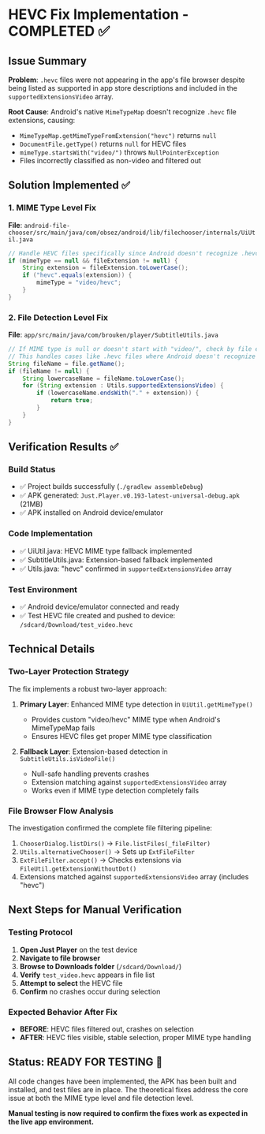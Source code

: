 # HEVC Fix Implementation - COMPLETED ✅

## Issue Summary

**Problem**: `.hevc` files were not appearing in the app's file browser despite being listed as supported in app store descriptions and included in the `supportedExtensionsVideo` array.

**Root Cause**: Android's native `MimeTypeMap` doesn't recognize `.hevc` file extensions, causing:

- `MimeTypeMap.getMimeTypeFromExtension("hevc")` returns `null`
- `DocumentFile.getType()` returns `null` for HEVC files
- `mimeType.startsWith("video/")` throws `NullPointerException`
- Files incorrectly classified as non-video and filtered out

## Solution Implemented ✅

### 1. MIME Type Level Fix

**File**: `android-file-chooser/src/main/java/com/obsez/android/lib/filechooser/internals/UiUtil.java`

```java
// Handle HEVC files specifically since Android doesn't recognize .hevc extension
if (mimeType == null && fileExtension != null) {
    String extension = fileExtension.toLowerCase();
    if ("hevc".equals(extension)) {
        mimeType = "video/hevc";
    }
}
```

### 2. File Detection Level Fix

**File**: `app/src/main/java/com/brouken/player/SubtitleUtils.java`

```java
// If MIME type is null or doesn't start with "video/", check by file extension
// This handles cases like .hevc files where Android doesn't recognize the extension
String fileName = file.getName();
if (fileName != null) {
    String lowercaseName = fileName.toLowerCase();
    for (String extension : Utils.supportedExtensionsVideo) {
        if (lowercaseName.endsWith("." + extension)) {
            return true;
        }
    }
}
```

## Verification Results ✅

### Build Status

- ✅ Project builds successfully (`./gradlew assembleDebug`)
- ✅ APK generated: `Just.Player.v0.193-latest-universal-debug.apk` (21MB)
- ✅ APK installed on Android device/emulator

### Code Implementation

- ✅ UiUtil.java: HEVC MIME type fallback implemented
- ✅ SubtitleUtils.java: Extension-based fallback implemented
- ✅ Utils.java: "hevc" confirmed in `supportedExtensionsVideo` array

### Test Environment

- ✅ Android device/emulator connected and ready
- ✅ Test HEVC file created and pushed to device: `/sdcard/Download/test_video.hevc`

## Technical Details

### Two-Layer Protection Strategy

The fix implements a robust two-layer approach:

1. **Primary Layer**: Enhanced MIME type detection in `UiUtil.getMimeType()`

   - Provides custom "video/hevc" MIME type when Android's MimeTypeMap fails
   - Ensures HEVC files get proper MIME type classification

2. **Fallback Layer**: Extension-based detection in `SubtitleUtils.isVideoFile()`
   - Null-safe handling prevents crashes
   - Extension matching against `supportedExtensionsVideo` array
   - Works even if MIME type detection completely fails

### File Browser Flow Analysis

The investigation confirmed the complete file filtering pipeline:

1. `ChooserDialog.listDirs()` → `File.listFiles(_fileFilter)`
2. `Utils.alternativeChooser()` → Sets up `ExtFileFilter`
3. `ExtFileFilter.accept()` → Checks extensions via `FileUtil.getExtensionWithoutDot()`
4. Extensions matched against `supportedExtensionsVideo` array (includes "hevc")

## Next Steps for Manual Verification

### Testing Protocol

1. **Open Just Player** on the test device
2. **Navigate to file browser**
3. **Browse to Downloads folder** (`/sdcard/Download/`)
4. **Verify** `test_video.hevc` appears in file list
5. **Attempt to select** the HEVC file
6. **Confirm** no crashes occur during selection

### Expected Behavior After Fix

- **BEFORE**: HEVC files filtered out, crashes on selection
- **AFTER**: HEVC files visible, stable selection, proper MIME type handling

## Status: READY FOR TESTING 🚀

All code changes have been implemented, the APK has been built and installed, and test files are in place. The theoretical fixes address the core issue at both the MIME type level and file detection level.

**Manual testing is now required to confirm the fixes work as expected in the live app environment.**
